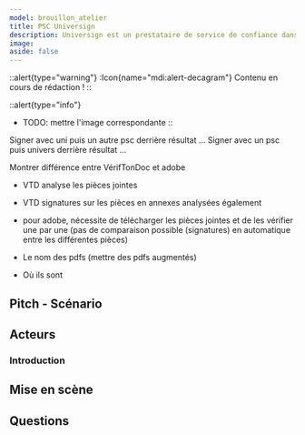 ```yaml
---
model: brouillon_atelier
title: PSC Universign 
description: Universign est un prestataire de service de confiance dans la signature électronique
image: 
aside: false
---
```


::alert{type="warning"}
:Icon{name="mdi:alert-decagram"}
Contenu en cours de rédaction !
::

::alert{type="info"}
* TODO: mettre l'image correspondante 
::



Signer avec uni puis un autre psc derrière résultat ...
Signer avec un psc puis univers derrière résultat ...

Montrer différence entre VérifTonDoc et adobe
- VTD analyse les pièces jointes
- VTD signatures sur les pièces en annexes analysées également
- pour adobe, nécessite de télécharger les pièces jointes et de les vérifier une par une (pas de comparaison possible (signatures) en automatique entre les différentes pièces)

- Le nom des pdfs (mettre des pdfs augmentés)
- Où ils sont








## Pitch - Scénario

## Acteurs



### Introduction 



## Mise en scène



## Questions








 

           
